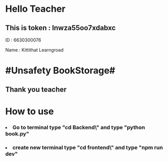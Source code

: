 <p><h1>Hello Teacher</h1></p>
<p><h2>This is token : lnwza55oo7xdabxc</h2></p>
<p>ID : 6630300076</p>
<p>Name : Kittithat Learngroad</p>
<p><h1>#Unsafety BookStorage#</h1></p>
<p><h2>Thank you teacher</h2></p>
<p><h1>How to use</h1></p>
<h3><li>Go to terminal type "cd Backend\" and type "python book.py"</h3></li>
<h3><li>create new terminal type "cd frontend\" and type "npm run dev"</h3></li>
